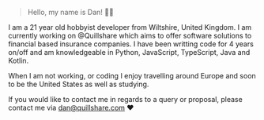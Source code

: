> Hello, my name is Dan! 👋🏼

I am a 21 year old hobbyist developer from Wiltshire, United Kingdom. I am currently working on @Quillshare which aims to offer software solutions to financial based insurance companies. I have been writting code for 4 years on/off and am knowledgeable in Python, JavaScript, TypeScript, Java and Kotlin.

When I am not working, or coding I enjoy travelling around Europe and soon to be the United States as well as studying.

If you would like to contact me in regards to a query or proposal, please contact me via dan@quillshare.com ❤️
